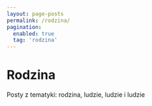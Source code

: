 ```yaml
---
layout: page-posts
permalink: /rodzina/
pagination:
  enabled: true
  tag: 'rodzina'
---
```


# Rodzina

Posty z tematyki: rodzina, ludzie, ludzie i ludzie
